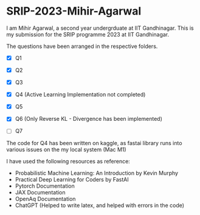 # SRIP-2023-Mihir-Agarwal

I am Mihir Agarwal, a second year undergrduate at IIT Gandhinagar. This is my submission for the SRIP programme 2023 at IIT Gandhinagar.

The questions have been arranged in the respective folders.


- [x] Q1
- [x] Q2
- [x] Q3
- [x] Q4 (Active Learning Implementation not completed)
- [x] Q5
- [x] Q6 (Only Reverse KL - Divergence has been implemented)
- [ ] Q7


The code for Q4 has been written on kaggle, as fastai library runs into various issues on the my local system (Mac M1)

I have used the following resources as reference:

- Probabilistic Machine Learning: An Introduction by Kevin Murphy
- Practical Deep Learning for Coders by FastAI 
- Pytorch Documentation
- JAX Documentation
- OpenAq Documentation
- ChatGPT (Helped to write latex, and helped with errors in the code)

